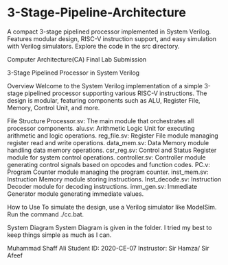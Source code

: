 # 3-Stage-Pipeline-Architecture
A compact 3-stage pipelined processor implemented in System Verilog. Features modular design, RISC-V instruction support, and easy simulation with Verilog simulators. Explore the code in the src directory.


Computer Architecture(CA) Final Lab Submission

3-Stage Pipelined Processor in System Verilog


Overview
Welcome to the System Verilog implementation of a simple 3-stage pipelined processor supporting various RISC-V instructions. The design is modular, featuring components such as ALU, Register File, Memory, Control Unit, and more.


File Structure
Processor.sv: The main module that orchestrates all processor components.
alu.sv: Arithmetic Logic Unit for executing arithmetic and logic operations.
reg_file.sv: Register File module managing register read and write operations.
data_mem.sv: Data Memory module handling data memory operations.
csr_reg.sv: Control and Status Register module for system control operations.
controller.sv: Controller module generating control signals based on opcodes and function codes.
PC.v: Program Counter module managing the program counter.
inst_mem.sv: Instruction Memory module storing instructions.
Inst_decode.sv: Instruction Decoder module for decoding instructions.
imm_gen.sv: Immediate Generator module generating immediate values.


How to Use
To simulate the design, use a Verilog simulator like ModelSim. Run the command ./cc.bat.


System Diagram
System Diagram is given in the folder. I tried my best to keep things simple as much as I can.


Muhammad Shaff Ali
Student ID: 2020-CE-07
Instrustor: Sir Hamza/ Sir Afeef
